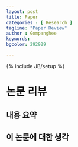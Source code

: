 ```yaml
---
layout: post
title: Paper
categories : [ Research ]
tagline: "Paper Review"
author : Gompanghee
keywords: 
bgcolor: 292929

---
```


{% include JB/setup %}

# 논문 리뷰

## 내용 요약



## 이 논문에 대한 생각



